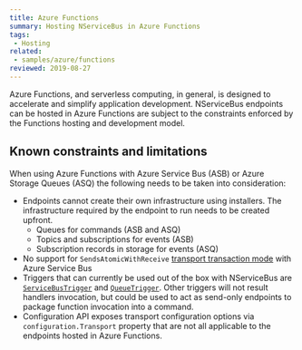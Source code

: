 ```yaml
---
title: Azure Functions
summary: Hosting NServiceBus in Azure Functions
tags:
 - Hosting
related:
 - samples/azure/functions
reviewed: 2019-08-27
---
```


Azure Functions, and serverless computing, in general, is designed to accelerate and simplify application development. NServiceBus endpoints can be hosted in Azure Functions are subject to the constraints enforced by the Functions hosting and development model.


## Known constraints and limitations

When using Azure Functions with Azure Service Bus (ASB) or Azure Storage Queues (ASQ) the following needs to be taken into consideration:

- Endpoints cannot create their own infrastructure using installers. The infrastructure required by the endpoint to run needs to be created upfront.
  - Queues for commands (ASB and ASQ)
  - Topics and subscriptions for events (ASB)
  - Subscription records in storage for events (ASQ)
- No support for `SendsAtomicWithReceive` [transport transaction mode](/transports/transactions.md#transactions-transport-transaction-sends-atomic-with-receive) with Azure Service Bus
- Triggers that can currently be used out of the box with NServiceBus are [`ServiceBusTrigger`](https://docs.microsoft.com/en-us/azure/azure-functions/functions-bindings-service-bus) and [`QueueTrigger`](https://docs.microsoft.com/en-us/azure/azure-functions/functions-bindings-storage-queue). Other triggers will not result handlers invocation, but could be used to act as send-only endpoints to package function invocation into a command.
- Configuration API exposes transport configuration options via `configuration.Transport` property that are not all applicable to the endpoints hosted in Azure Functions.
